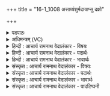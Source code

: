 +++
title = "16-1_1008 असाव्यंशुर्मदायाप्सु दक्षो"

+++
<details><summary>पदपाठः</summary>

अ꣡सा꣢꣯वि। अ꣣ꣳशुः꣢। म꣡दा꣢꣯य। अ꣡प्सु꣢। द꣡क्षः꣢꣯। गि꣣रि꣢ष्ठाः। गि꣣रि। स्थाः꣢। श्ये꣣नः꣢। न। यो꣡नि꣢꣯म्। आ। अ꣣सदत्। १००८।
</details>

<details><summary>अधिमन्त्रम् (VC)</summary>

- पवमानः सोमः
- जमदग्निर्भार्गवः
- गायत्री
- षड्जः
</details>

<details><summary>हिन्दी : आचार्य रामनाथ वेदालंकार - विषयः</summary>

प्रथम ऋचा की पूर्वार्चिक में ४७३ क्रमाङ्क पर आनन्दरस के विषय में व्याख्या हो चुकी है। यहाँ सोम ओषधि के रस का तथा ज्ञानरस का विषय वर्णित किया जाता है।
</details>

<details><summary>हिन्दी : आचार्य रामनाथ वेदालंकार - पदार्थः</summary>

पदार्थान्वय -  प्रथम—सोमौषधि के रस के विषय में। (गिरिष्ठाः) पर्वतों पर उत्पन्न, (दक्षः) बलदायक (अंशुः) सोम ओषधि का रस (मदाय) पीने पर उत्साहवर्धन के लिए (अप्सु) जलों में (असावि) निचोड़ा गया है। (श्येनः न योनिम्) बाज पक्षी जैसे अपने आवास वृक्ष पर बैठता है, वैसे ही यह सोम ओषधि का रस (योनिम्) द्रोणकलश में (आसदत्) आकर स्थित हो गया है ॥ द्वितीय—ज्ञानरस के विषय में। (गिरिष्ठाः) वेदवाणी में स्थित, (दक्षः) आत्मबल देनेवाला (अंशुः) ज्ञानरस (मदाय) आनन्द प्राप्त कराने के लिए (अप्सु) विद्यार्थियों के कर्मों में (असावि) अभिषुत किया जाता है। (श्येनः न योनिम्) बाज पक्षी जैसे अपने आवास-वृक्ष पर बैठता है, वैसे ही यह ज्ञानरस (योनिम्) जीवात्मरूप सदन में (आसदत्) आकर स्थित होता है ॥१॥ इस मन्त्र में उपमालङ्कार तथा श्लेष है ॥१॥
</details>

<details><summary>हिन्दी : आचार्य रामनाथ वेदालंकार - भावार्थः</summary>

भावार्थ -  कर्मरहित अकेला ज्ञान नीरस और निष्फल होता है ॥१॥
</details>

<details><summary>संस्कृत : आचार्य रामनाथ वेदालंकार - विषयः</summary>

तत्र प्रथमा ऋक् पूर्वार्चिके ४७३ क्रमाङ्के आनन्दरसविषये व्याख्याता। अत्र सोमौषधिरसविषयो ज्ञानरसविषयश्च वर्ण्यते।
</details>

<details><summary>संस्कृत : आचार्य रामनाथ वेदालंकार - पदार्थः</summary>

पदार्थान्वय -  प्रथमः—सोमौषधिरसविषये। (गिरिष्ठाः) पर्वतेषु उत्पन्नः, (दक्षः) बलप्रदः (अंशुः) सोमौषधिरसः (मदाय) पाने सति उत्साहवर्धनाय (अप्सु) उदकेषु (असावि) अभिषुतोऽस्ति। (श्येनः न योनिम्) श्येनपक्षी यथा स्वनीडम् आगत्य स्थितो भवति, तथा एष सोमौषधिरसः (योनिम्) द्रोणकलशम् (आसदत्) आगत्य स्थितोऽस्ति ॥ द्वितीयः—ज्ञानरसविषये। (गिरिष्ठाः) वेदवाचि स्थितः, (दक्षः) आत्मबलप्रदः (अंशुः) ज्ञानरसः (मदाय) आनन्दप्रापणाय (अप्सु) विद्यार्थिनां कर्मसु (असावि) आचार्येण अभिषूयते। (श्येनः न योनिम्) श्येनपक्षी यथा स्वनीडम् आगत्य स्थितो भवति तथा एष ज्ञानरसः (योनिम्) जीवात्मरूपं सदनम् (आसदत्) आगत्य स्थितो भवति ॥१॥ अत्रोपमालङ्कारः श्लेषश्च ॥१॥
</details>

<details><summary>संस्कृत : आचार्य रामनाथ वेदालंकार - भावार्थः</summary>

भावार्थ -  कर्मरहितं केवलं ज्ञानं नीरसं निष्फलं च भवति ॥१॥
</details>

<details><summary>संस्कृत : आचार्य रामनाथ वेदालंकार - पादटिप्पनी</summary>

टिप्पनी -   १. ऋ० ९।६२।४, साम० ४७३।
</details>